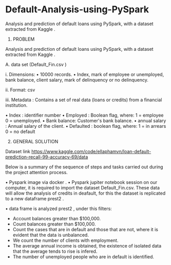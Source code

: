 # Default-Analysis-using-PySpark
Analysis and prediction of default loans using PySpark, with a dataset extracted from Kaggle .
1.	PROBLEM

Analysis and prediction of default loans using PySpark, with a dataset extracted from Kaggle .

A.	data set (Default_Fin.csv  )

i.	Dimensions:
•	10000 records.
•	Index, mark of employee or unemployed, bank balance, client salary, mark of delinquency or no delinquency.

ii.	Format: csv

iii.	Metadata : Contains a set of real data (loans or credits) from a financial institution.

•	Index : identifier number
•	Employed : Boolean flag, where:
1 = employee
0 = unemployed.
•	Bank balance: Customer's bank balance.
•	annual salary : Annual salary of the client.
•	Defaulted : boolean flag, where:
1 = in arrears
0 = no default


2.	GENERAL SOLUTION

Dataset link
https://www.kaggle.com/code/ellaphamvn/loan-default-prediction-recall-99-accuracy-69/data

Below is a summary of the sequence of steps and tasks carried out during the project attention process.

•	Pyspark image via docker .
•	Pyspark jupiter notebook session on our computer, it is required to import the dataset Default_Fin.csv.
These data will allow the analysis of credits in deafault, for this the dataset is replicated to a new dataframe prest2 .


•	data frame is analyzed prest2 , under this filters:

-	Account balances greater than $100,000.
-	Count balances greater than $100,000.
-	Count the cases that are in default and those that are not, where it is evident that the data is unbalanced.
-	We count the number of clients with employment.
-	The average annual income is obtained, the existence of isolated data that the average tends to rise is infered.
-	The number of unemployed people who are in default is identified.

